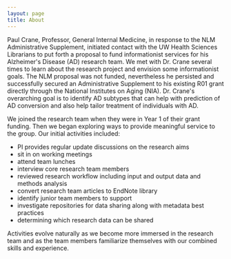 ```yaml
---
layout: page
title: About
---
```



 Paul Crane, Professor, General Internal Medicine, in response to the NLM Administrative Supplement, initiated contact with the UW Health Sciences Librarians to put forth a proposal to fund informationist services for his Alzheimer's Disease (AD) research team.  We met with Dr. Crane several times to learn about the research project and envision some informationist goals.  The NLM proposal was not funded, nevertheless he persisted and successfully secured an Administrative Supplement to his existing R01 grant directly through the National Institutes on Aging (NIA).  Dr. Crane's overarching goal is to identify AD subtypes that can help with prediction of AD conversion and also help tailor treatment of individuals with AD.
 
 We joined the research team when they were in Year 1 of their grant funding. Then we began exploring ways to provide meaningful service to the group.  Our initial activities included:


- PI provides regular update discussions on the research aims
- sit in on working meetings
- attend team lunches
- interview core research team members
- reviewed research workflow including input and output data and methods analysis
- convert research team articles to EndNote library
- identify junior team members to support
- investigate repositories for data sharing along with metadata best practices
- determining which research data can be shared

Activities evolve naturally as we become more immersed in the research team and as the team members familiarize themselves with our combined skills and experience.
